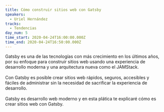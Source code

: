 ```yaml
---
title: Cómo construir sitios web con Gatsby
speakers:
  - Uriel Hernández
tracks:
  - Tendencias
day_num: 5
time_start: 2020-04-24T16:00:00.000Z
time_end: 2020-04-24T16:50:00.000Z
---
```

Gatsby es una de las tecnologías con más crecimiento en los últimos años, por su enfoque para construir sitios web usando una experiencia de desarrollo moderna y una arquitectura nueva como el JAMStack.\
\
Con Gatsby es posible crear sitios web rápidos, seguros, accesibles y fáciles de administrar sin la necesidad de sacrificar la experiencia de desarrollo.\
\
Gatsby es desarrollo web moderno y en esta plática te explicaré cómo es crear sitios web con Gatsby.